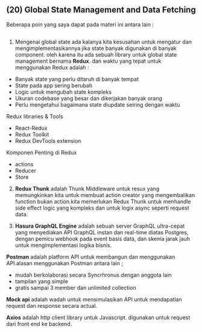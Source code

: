 ## (20) Global State Management and Data Fetching

Beberapa poin yang saya dapat pada materi ini antara lain : 

##

1. Mengenai global state ada kalanya kita kesusahan untuk mengatur dan mengimplementasikannya jika state banyak digunakan di banyak component. oleh karena itu ada sebuah library untuk global state management bernama **Redux**. dan waktu yang tepat untuk menggunakan Redux adalah :
- Banyak state yang perlu ditaruh di banyak tempat
- State pada app sering berubah
- Logic untuk mengubah state kompleks
- Ukuran codebase yang besar dan dikerjakan banyak orang
- Perlu mengetahui bagaimana state diupdate seiring dengan waktu

Redux libraries & Tools
- React-Redux
- Redux  Toolkit
- Redux DevTools extension

Komponen Penting di Redux
- actions
- Reducer
- Store

2. **Redux Thunk** adalah Thunk Middleware untuk resux yang memungkinkan kita untuk membuat action creator yang mengembalikan function bukan action.kita memerlukan Redux Thunk untuk menhandle side effect logic yang kompleks dan untuk logix async seperti request data.

3. **Hasura GraphQL Engine** adalah sebuah server GraphQL ultra-cepat yang menyediakan API GraphQL instan dan real-time diatas Postgres, dengan pemicu webhook pada event basis data, dan skema jarak jauh untuk mengimplementasi logika bisnis.

**Postman** adalah platform API untuk membangun dan menggunakan API.alasan menggunakan Postman antara lain ;
- mudah berkolaborasi secara Syncrhronus dengan anggota lain
- tampilan yang simple
- gratis sampai 3 member dan unlimited collection

**Mock api** adalah wadah untuk mensimulasikan API untuk mendapatlan request dan response secara actual.


**Axios** adalah http client library untuk Javascript. digunakan untuk request dari front end ke backend.
 